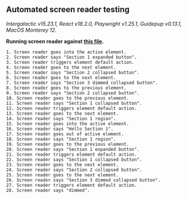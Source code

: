 ## Automated screen reader testing

_Intergalactic v15.23.1, React v18.2.0, Playwright v1.25.1,
Guidepup v0.13.1, MacOS Monterey 12._

**Running screen reader against [this file](https://github.com/semrush/intergalactic/blob/master/website/docs/components/accordion/examples/base.tsx).**

```
1. Screen reader goes into the active element.
2. Screen reader says "Section 1 expanded button".
3. Screen reader triggers element default action.
4. Screen reader goes to the next element.
5. Screen reader says "Section 2 collapsed button".
6. Screen reader goes to the next element.
7. Screen reader says "Section 3 dimmed collapsed button".
8. Screen reader goes to the previous element.
9. Screen reader says "Section 2 collapsed button".
10. Screen reader goes to the previous element.
11. Screen reader says "Section 1 collapsed button".
12. Screen reader triggers element default action.
13. Screen reader goes to the next element.
14. Screen reader says "Section 1 region".
15. Screen reader goes into the active element.
16. Screen reader says "Hello Section 1".
17. Screen reader goes out of active element.
18. Screen reader says "Section 1 region".
19. Screen reader goes to the previous element.
20. Screen reader says "Section 1 expanded button".
21. Screen reader triggers element default action.
22. Screen reader says "Section 1 collapsed button".
23. Screen reader goes to the next element.
24. Screen reader says "Section 2 collapsed button".
25. Screen reader goes to the next element.
26. Screen reader says "Section 3 dimmed collapsed button".
27. Screen reader triggers element default action.
28. Screen reader says "dimmed".
```
